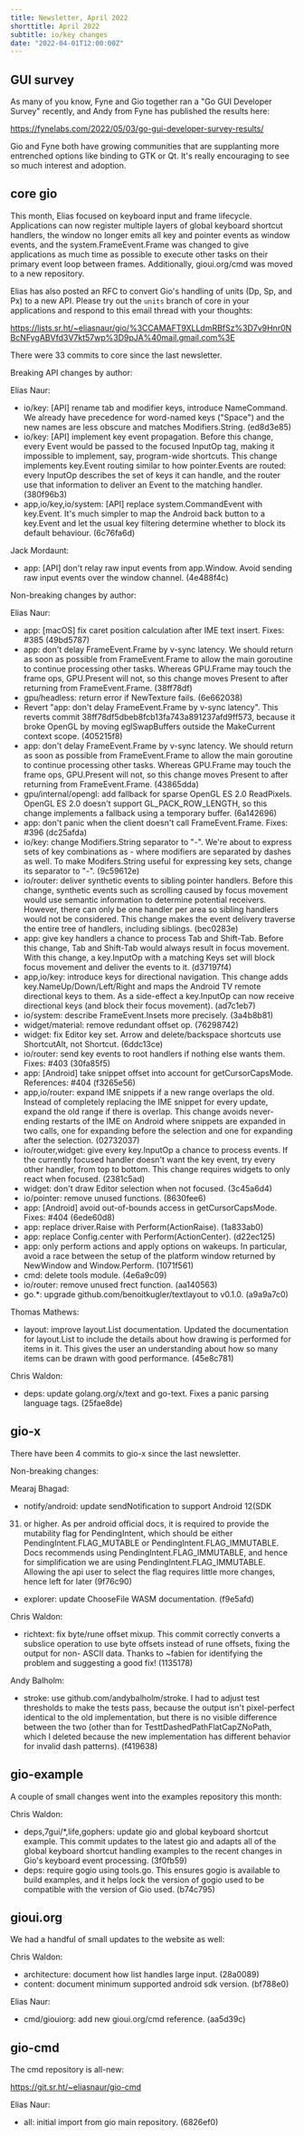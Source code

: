 ```yaml
---
title: Newsletter, April 2022
shorttitle: April 2022
subtitle: io/key changes
date: "2022-04-01T12:00:00Z"
---
```


## GUI survey

As many of you know, Fyne and Gio together ran a "Go GUI Developer
Survey" recently, and Andy from Fyne has published the results here:

https://fynelabs.com/2022/05/03/go-gui-developer-survey-results/

Gio and Fyne both have growing communities that are supplanting more
entrenched options like binding to GTK or Qt. It's really encouraging
to see so much interest and adoption.

## core gio

This month, Elias focused on keyboard input and frame lifecycle.
Applications can now register multiple layers of global keyboard
shortcut handlers, the window no longer emits all key and pointer
events as window events, and the system.FrameEvent.Frame was changed
to give applications as much time as possible to execute other tasks
on their primary event loop between frames. Additionally,
gioui.org/cmd was moved to a new repository.

Elias has also posted an RFC to convert Gio's handling of units (Dp,
Sp, and Px) to a new API. Please try out the `units` branch of core in
your applications and respond to this email thread with your thoughts:

https://lists.sr.ht/~eliasnaur/gio/%3CCAMAFT9XLLdmRBfSz%3D7v9Hnr0NBcNFygABVfd3V7kt57wp%3D9pJA%40mail.gmail.com%3E

There were 33 commits to core since the last newsletter.

Breaking API changes by author:

Elias Naur:

- io/key: [API] rename tab and modifier keys, introduce NameCommand.
We already have precedence for word-named keys ("Space") and the new
names are less obscure and matches Modifiers.String. (ed8d3e85)
- io/key: [API] implement key event propagation. Before this change,
every Event would be passed to the focused InputOp tag, making it
impossible to implement, say, program-wide shortcuts. This change
implements key.Event routing similar to how pointer.Events are routed:
every InputOp describes the set of keys it can handle, and the router
use that information to deliver an Event to the matching handler.
(380f96b3)
- app,io/key,io/system: [API] replace system.CommandEvent with
key.Event. It's much simpler to map the Android back button to a
key.Event and let the usual key filtering determine whether to block
its default behaviour. (6c76fa6d)

Jack Mordaunt:

- app: [API] don't relay raw input events from app.Window. Avoid
sending raw input events over the window channel. (4e488f4c)

Non-breaking changes by author:

Elias Naur:

- app: [macOS] fix caret position calculation after IME text insert.
Fixes: #385  (49bd5787)
- app: don't delay FrameEvent.Frame by v-sync latency. We should
return as soon as possible from FrameEvent.Frame to allow the main
goroutine to continue processing other tasks. Whereas GPU.Frame may
touch the frame ops, GPU.Present will not, so this change moves
Present to after returning from FrameEvent.Frame. (38ff78df)
- gpu/headless: return error if NewTexture fails.  (6e662038)
- Revert "app: don't delay FrameEvent.Frame by v-sync latency". This
reverts commit 38ff78df5dbeb8fcb13fa743a891237afd9ff573, because it
broke OpenGL by moving eglSwapBuffers outside the MakeCurrent context
scope. (405215f8)
- app: don't delay FrameEvent.Frame by v-sync latency. We should
return as soon as possible from FrameEvent.Frame to allow the main
goroutine to continue processing other tasks.  Whereas GPU.Frame may
touch the frame ops, GPU.Present will not, so this change moves
Present to after returning from FrameEvent.Frame. (43865dda)
- gpu/internal/opengl: add fallback for sparse OpenGL ES 2.0
ReadPixels. OpenGL ES 2.0 doesn't support GL_PACK_ROW_LENGTH, so this
change implements a fallback using a temporary buffer. (6a142696)
- app: don't panic when the client doesn't call FrameEvent.Frame.
Fixes: #396  (dc25afda)
- io/key: change Modifiers.String separator to "-". We're about to
express sets of key combinations as <modifiers>-<keys> where modifiers
are separated by dashes as well. To make Modifers.String useful for
expressing key sets, change its separator to "-". (9c59612e)
- io/router: deliver synthetic events to sibling pointer handlers.
Before this change, synthetic events such as scrolling caused by focus
movement would use semantic information to determine potential
receivers. However, there can only be one handler per area so sibling
handlers would not be considered. This change makes the event delivery
traverse the entire tree of handlers, including siblings. (bec0283e)
- app: give key handlers a chance to process Tab and Shift-Tab. Before
this change, Tab and Shift-Tab would always result in focus movement.
With this change, a key.InputOp with a matching Keys set will block
focus movement and deliver the events to it. (d37197f4)
- app,io/key: introduce keys for directional navigation. This change
adds key.NameUp/Down/Left/Right and maps the Android TV remote
directional keys to them. As a side-effect a key.InputOp can now
receive directional keys (and block their focus movement). (ad7c1eb7)
- io/system: describe FrameEvent.Insets more precisely.  (3a4b8b81)
- widget/material: remove redundant offset op.  (76298742)
- widget: fix Editor key set. Arrow and delete/backspace shortcuts use
ShortcutAlt, not Shortcut. (6ddc13ce)
- io/router: send key events to root handlers if nothing else wants
them. Fixes: #403  (30fa85f5)
- app: [Android] take snippet offset into account for
getCursorCapsMode. References: #404  (f3265e56)
- app,io/router: expand IME snippets if a new range overlaps the old.
Instead of completely replacing the IME snippet for every update,
expand the old range if there is overlap. This change avoids
never-ending restarts of the IME on Android where snippets are
expanded in two calls, one for expanding before the selection and one
for expanding after the selection. (02732037)
- io/router,widget: give every key.InputOp a chance to process events.
If the currently focused handler doesn't want the key event, try every
other handler, from top to bottom. This change requires widgets to
only react when focused. (2381c5ad)
- widget: don't draw Editor selection when not focused.  (3c45a6d4)
- io/pointer: remove unused functions.  (8630fee6)
- app: [Android] avoid out-of-bounds access in getCursorCapsMode.
Fixes: #404  (6ede60d8)
- app: replace driver.Raise with Perform(ActionRaise).  (1a833ab0)
- app: replace Config.center with Perform(ActionCenter).  (d22ec125)
- app: only perform actions and apply options on wakeups. In
particular, avoid a race between the setup of the platform window
returned by NewWindow and Window.Perform. (1071f561)
- cmd: delete tools module.  (4e6a9c09)
- io/router: remove unused frect function.  (aa140563)
- go.\*: upgrade github.com/benoitkugler/textlayout to v0.1.0.  (a9a9a7c0)

Thomas Mathews:

- layout: improve layout.List documentation. Updated the documentation
for layout.List to include the details about how drawing is performed
for items in it. This gives the user an understanding about how so
many items can be drawn with good performance. (45e8c781)

Chris Waldon:

- deps: update golang.org/x/text and go-text. Fixes a panic parsing
language tags. (25fae8de)

## gio-x

There have been 4 commits to gio-x since the last newsletter.

Non-breaking changes:

Mearaj Bhagad:

- notify/android: update sendNotification to support Android 12(SDK
31) or higher. As per android official docs, it is required to provide
the mutability flag for PendingIntent, which should be either
PendingIntent.FLAG_MUTABLE or PendingIntent.FLAG_IMMUTABLE. Docs
recommends using PendingIntent.FLAG_IMMUTABLE, and hence for
simplification we are using PendingIntent.FLAG_IMMUTABLE. Allowing the
api user to select the flag requires little more changes, hence left
for later (9f76c90)
- explorer: update ChooseFile WASM documentation.  (f9e5afd)

Chris Waldon:

- richtext: fix byte/rune offset mixup. This commit correctly converts
a subslice operation to use byte offsets instead of rune offsets,
fixing the output for non- ASCII data. Thanks to \~fabien for
identifying the problem and suggesting a good fix! (1135178)

Andy Balholm:

- stroke: use github.com/andybalholm/stroke. I had to adjust test
thresholds to make the tests pass, because the output isn't
pixel-perfect identical to the old implementation, but there is no
visible difference between the two (other than for
TesttDashedPathFlatCapZNoPath, which I deleted because the new
implementation has different behavior for invalid dash patterns).
(f419638)

## gio-example

A couple of small changes went into the examples repository this month:

Chris Waldon:

- deps,7gui/*,life,gophers: update gio and global keyboard shortcut
example. This commit updates to the latest gio and adapts all of the
global keyboard shortcut handling examples to the recent changes in
Gio's keyboard event processing. (3f0fb59)
- deps: require gogio using tools.go. This ensures gogio is available
to build examples, and it helps lock the version of gogio used to be
compatible with the version of Gio used. (b74c795)

## gioui.org

We had a handful of small updates to the website as well:

Chris Waldon:

- architecture: document how list handles large input.  (28a0089)
- content: document minimum supported android sdk version.  (bf788e0)

Elias Naur:

- cmd/giouiorg: add new gioui.org/cmd reference.  (aa5d39c)

## gio-cmd

The cmd repository is all-new:

https://git.sr.ht/~eliasnaur/gio-cmd

Elias Naur:

- all: initial import from gio main repository.  (6826ef0)